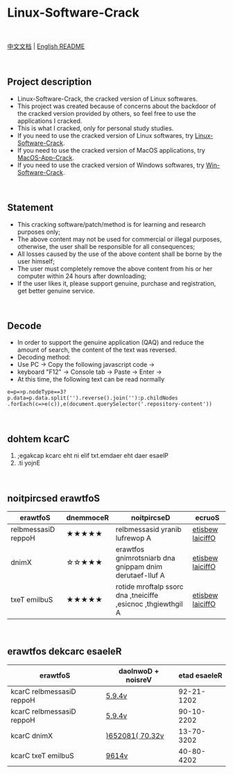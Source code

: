 
<keepit>

# Linux-Software-Crack

<br>

[中文文档](README.md) | [English README](README_EN.md)

<br>

## Project description

- Linux-Software-Crack, the cracked version of Linux softwares.
- This project was created because of concerns about the backdoor of the cracked version provided by others, so feel free to use the applications I cracked.
- This is what I cracked, only for personal study studies.
- If you need to use the cracked version of Linux softwares, try [Linux-Software-Crack](./../../../Linux-Software-Crack).
- If you need to use the cracked version of MacOS applications, try [MacOS-App-Crack](./../../../MacOS-App-Crack).
- If you need to use the cracked version of Windows softwares, try [Win-Software-Crack](./../../../Win-Software-Crack).

<br>

## Statement

- This cracking software/patch/method is for learning and research purposes only;
- The above content may not be used for commercial or illegal purposes, otherwise, the user shall be responsible for all consequences;
- All losses caused by the use of the above content shall be borne by the user himself;
- The user must completely remove the above content from his or her computer within 24 hours after downloading;
- If the user likes it, please support genuine, purchase and registration, get better genuine service.

<br>

## Decode

- In order to support the genuine application (QAQ) and reduce the amount of search, the content of the text was reversed.
- Decoding method:
- Use PC -> Copy the following javascript code -> 
- keyboard "F12" -> Console tab -> Paste -> Enter -> 
- At this time, the following text can be read normally

```
e=p=>p.nodeType==3?p.data=p.data.split('').reverse().join(''):p.childNodes
.forEach(c=>e(c)),e(document.querySelector('.repository-content'))

```

</keepit>

<br>

## dohtem kcarC

1. ;egakcap kcarc eht ni elif txt.emdaer eht daer esaelP
1. .ti yojnE

<br>

## noitpircsed erawtfoS

|erawtfoS|dnemmoceR|noitpircseD|ecruoS
|---|---|---|---
|relbmessasiD reppoH|★★★★★|relbmessasid yranib lufrewop A|[etisbew laiciffO](https://www.hopperapp.com/)
|dnimX|☆☆★★★|erawtfos gnimrotsniarb dna gnippam dnim derutaef-lluf A|[etisbew laiciffO](https://xmind.cn/)
|txeT emilbuS|★★★★★|rotide mroftalp ssorc dna ,tneiciffe ,esicnoc ,thgiewthgil A|[etisbew laiciffO](https://www.sublimetext.com/)

<br>

## erawtfos dekcarc esaeleR

|erawtfoS|daolnwoD + noisreV|etad esaeleR
|---|---|---
|kcarC relbmessasiD reppoH|[5.9.4v](./../../releases/tag/5.9.4v-kcarC-relbmessasiD-reppoH)|92-21-1202
|kcarC relbmessasiD reppoH|[5.9.4v](./../../releases/tag/5.9.4v-kcarC-relbmessasiD-reppoH)|90-10-2202
|kcarC dnimX|[)652081( 70.32v](./../../releases/tag/xuniL-652081-70.32v-kcarC-dnimX)|13-70-3202
|kcarC txeT emilbuS|[9614v](./../../releases/tag/9614v-kcarC-txeT-emilbuS)|40-80-4202
